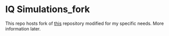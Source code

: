 # IQ Simulations_fork

This repo hosts fork of [this](https://github.com/Intelligent-Quads/iq_sim/tree/master) repository modified for my specific needs. More information later.